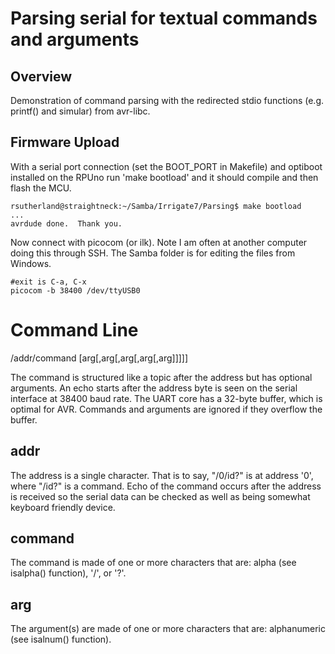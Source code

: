 # Parsing serial for textual commands and arguments

## Overview

Demonstration of command parsing with the redirected stdio functions (e.g. printf() and simular)  from avr-libc. 

## Firmware Upload

With a serial port connection (set the BOOT_PORT in Makefile) and optiboot installed on the RPUno run 'make bootload' and it should compile and then flash the MCU.

``` 
rsutherland@straightneck:~/Samba/Irrigate7/Parsing$ make bootload
...
avrdude done.  Thank you.
``` 

Now connect with picocom (or ilk). Note I am often at another computer doing this through SSH. The Samba folder is for editing the files from Windows.

``` 
#exit is C-a, C-x
picocom -b 38400 /dev/ttyUSB0
``` 


# Command Line

/addr/command [arg[,arg[,arg[,arg[,arg]]]]]

The command is structured like a topic after the address but has optional arguments. An echo starts after the address byte is seen on the serial interface at 38400 baud rate. The UART core has a 32-byte buffer, which is optimal for AVR. Commands and arguments are ignored if they overflow the buffer.


## addr

The address is a single character. That is to say, "/0/id?" is at address '0', where "/id?" is a command. Echo of the command occurs after the address is received so the serial data can be checked as well as being somewhat keyboard friendly device.

## command

The command is made of one or more characters that are: alpha (see isalpha() function), '/', or '?'. 

## arg

The argument(s) are made of one or more characters that are: alphanumeric (see isalnum() function). 
